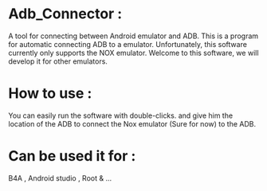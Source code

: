 # Adb_Connector :
A tool for connecting between Android emulator and ADB.
This is a program for automatic connecting ADB to a emulator.
Unfortunately, this software currently only supports the NOX emulator.
Welcome to this software, we will develop it for other emulators.

# How to use :
You can easily run the software with double-clicks.
and give him the location of the ADB to connect the Nox emulator (Sure for now) to the ADB.

# Can be used it for :
B4A , Android studio , Root & ...
